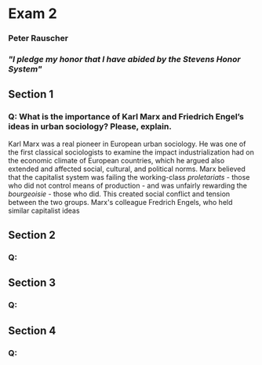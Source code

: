 # Exam 2

### Peter Rauscher

### _"I pledge my honor that I have abided by the Stevens Honor System"_

## Section 1
### Q: What is the importance of Karl Marx and Friedrich Engel’s ideas in urban sociology? Please, explain.

Karl Marx was a real pioneer in European urban sociology. He was one of the first classical sociologists to examine the impact industrialization had on the economic climate of European countries, which he argued also extended and affected social, cultural, and political norms. Marx believed that the capitalist system was failing the working-class _proletariats_ - those who did not control means of production - and was unfairly rewarding the _bourgeoisie_ - those who did. This created social conflict and tension between the two groups. Marx's colleague Fredrich Engels, who held similar capitalist ideas 

## Section 2
### Q:

## Section 3
### Q:

## Section 4
### Q:
